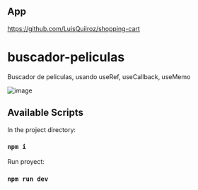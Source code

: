  ## App
 
 https://github.com/LuisQuiiroz/shopping-cart
 
 # buscador-peliculas
  
  Buscador de peliculas, usando useRef, useCallback, useMemo
 
![image](https://user-images.githubusercontent.com/93633867/223578641-5f4aea77-1a79-42fb-a6c0-02db2c98b975.png)

## Available Scripts

In the project directory:

### `npm i`

Run proyect:

### `npm run dev`
